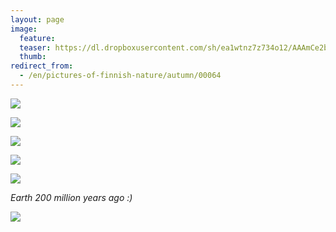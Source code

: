 ```yaml
---
layout: page
image:
  feature:
  teaser: https://dl.dropboxusercontent.com/sh/ea1wtnz7z734o12/AAAmCe2bs0s30SBEvjmDpmcra/luontokuvat/syksy/DSC50788-245px.jpg
  thumb:
redirect_from:
  - /en/pictures-of-finnish-nature/autumn/00064
---
```


[![](https://dl.dropboxusercontent.com/sh/ea1wtnz7z734o12/AABiTCnyqlWZfeZqute7CNe7a/luontokuvat/syksy/DSC50784-800px.jpg)](https://dl.dropboxusercontent.com/sh/ea1wtnz7z734o12/AADCmKHWDH2il_Z_1Q2H_o-xa/luontokuvat/syksy/DSC50784.jpg)

[![](https://dl.dropboxusercontent.com/sh/ea1wtnz7z734o12/AACF6GlGZkQNeUujTeKqgyjTa/luontokuvat/syksy/DSC50788-800px.jpg)](https://dl.dropboxusercontent.com/sh/ea1wtnz7z734o12/AAA1F41Q3rY4QUa3Gon2LkGpa/luontokuvat/syksy/DSC50788.jpg)

[![](https://dl.dropboxusercontent.com/sh/ea1wtnz7z734o12/AABrw8dashlWXyEXYJr_Ks_Xa/luontokuvat/syksy/DSC51847-800px.jpg)](https://dl.dropboxusercontent.com/sh/ea1wtnz7z734o12/AACwYpxrZB54XqDmHwYdcR9da/luontokuvat/syksy/DSC51847.jpg)

[![](https://dl.dropboxusercontent.com/sh/ea1wtnz7z734o12/AABtThjiOUSN5mQXvPtr9_dga/luontokuvat/syksy/DSC51940-800px.jpg)](https://dl.dropboxusercontent.com/sh/ea1wtnz7z734o12/AADORvhJo76F39Tdzv2mXklda/luontokuvat/syksy/DSC51940.jpg)

[![](https://dl.dropboxusercontent.com/sh/ea1wtnz7z734o12/AAB1ncdWKjm-QVMGhCy3zmW5a/luontokuvat/syksy/DSC51862-800px.jpg)](https://dl.dropboxusercontent.com/sh/ea1wtnz7z734o12/AABv3MGh1SzZN0r6C5QX2pkLa/luontokuvat/syksy/DSC51862.jpg)

*Earth 200 million years ago :)*

[![](https://dl.dropboxusercontent.com/sh/ea1wtnz7z734o12/AAD0x48xBl6-zgkfLmKFJYXAa/luontokuvat/syksy/DS10034-800px.jpg)](https://dl.dropboxusercontent.com/sh/ea1wtnz7z734o12/AAASWGwLKYsvanN4px4oVv5la/luontokuvat/syksy/DS10034.jpg)
